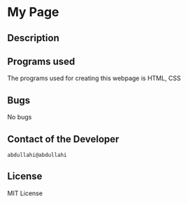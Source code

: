 # My Page  

## Description

## Programs used
The programs used for creating this webpage is HTML, CSS

## Bugs 
No bugs 
## Contact of the Developer
    abdullahi@abdullahi 
## License 
MIT License

